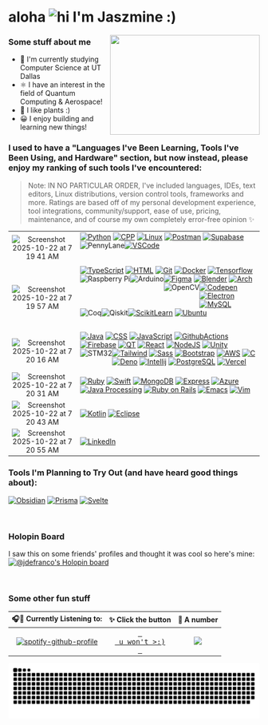 # aloha <img src="https://user-images.githubusercontent.com/1303154/88677602-1635ba80-d120-11ea-84d8-d263ba5fc3c0.gif" width="24px" alt="hi"> I'm Jaszmine :)

<!--
**jaszmine/jaszmine** is a ✨ _special_ ✨ repository because its `README.md` (this file) appears on your GitHub profile.

Here are some ideas to get you started:

- 🔭 I’m currently working on ...
- 🌱 I’m currently learning ...
- 👯 I’m looking to collaborate on ...
- 🤔 I’m looking for help with ...
- 💬 Ask me about ...
- 📫 How to reach me: ...
- 😄 Pronouns: ...
- ⚡ Fun fact: ...
-->

<img align="right" width="300" height="200" src="https://i.imgur.com/wqmADSk.gif">

### Some stuff about me
- 🔭 I'm currently studying Computer Science at UT Dallas
- ⚛️ I have an interest in the field of Quantum Computing & Aerospace!
- 🌱 I like plants :)
- 😀 I enjoy building and learning new things!

### I used to have a "Languages I've Been Learning, Tools I've Been Using, and Hardware" section, but now instead, please enjoy my ranking of such tools I've encountered:
<!--[![Langs](https://skillicons.dev/icons?i=py,java,ruby,cpp,html,css,js,ts,swift,kotlin)](https://skillicons.dev)-->
> Note: IN NO PARTICULAR ORDER, I've included languages, IDEs, text editors, Linux distributions, version control tools, frameworks and more.
> Ratings are based off of my personal development experience, tool integrations, community/support, ease of use, pricing, maintenance, and of course my own completely error-free opinion ✨

|  |  |
| :---: | :--- |
| <img width="113" height="90" alt="Screenshot 2025-10-22 at 7 19 41 AM" src="https://github.com/user-attachments/assets/be709240-b817-4828-968a-71af12639ed1" /> | [![Python](https://skillicons.dev/icons?i=py)](https://docs.python.org/3/) [![CPP](https://skillicons.dev/icons?i=cpp)](https://cplusplus.com/doc/) [![Linux](https://skillicons.dev/icons?i=linux)](https://www.linux.org/) [![Postman](https://skillicons.dev/icons?i=postman)](https://learning.postman.com/docs/getting-started/introduction/) [![Supabase](https://skillicons.dev/icons?i=supabase)](https://supabase.com/docs) [![VSCode](https://skillicons.dev/icons?i=vscode)](https://code.visualstudio.com/docs) <a href="https://pennylane.ai/" target="_blank"><img align="left" alt="PennyLane" height ="45px" src="https://imgur.com/kuAfOB4.png"></a> |
| <img width="113" height="89" alt="Screenshot 2025-10-22 at 7 19 57 AM" src="https://github.com/user-attachments/assets/1e13fb00-603d-4e7c-9517-90ae063fd965" /> | [![TypeScript](https://skillicons.dev/icons?i=typescript)](https://www.typescriptlang.org/docs/) [![HTML](https://skillicons.dev/icons?i=html)](https://www.w3schools.com/TAGS/default.asp) [![Git](https://skillicons.dev/icons?i=git)](https://git-scm.com/doc) [![Docker](https://skillicons.dev/icons?i=docker)](https://docs.docker.com/) [![Tensorflow](https://skillicons.dev/icons?i=tensorflow)](https://www.tensorflow.org/) [![Figma](https://skillicons.dev/icons?i=figma)](https://www.figma.com/?fuid=) [![Blender](https://skillicons.dev/icons?i=blender)](https://docs.blender.org/) <a href="https://www.raspberrypi.com/" target="_blank"><img align="left" alt="Raspberry Pi" height ="42px" src="https://i.imgur.com/Rgw9Za1.png"></a> <a href="https://www.arduino.cc/" target="_blank"><img align="left" alt="Arduino" height ="42px" src="https://i.imgur.com/8QPy4oO.png"></a> <a href="https://docs.opencv.org/4.x/d6/d00/tutorial_py_root.html" target="_blank"><img align="left" alt="OpenCV" height ="42px" src="https://i.imgur.com/cBi465b.png?"></a> [![Arch](https://skillicons.dev/icons?i=arch)](https://wiki.archlinux.org/title/Main_page) [![Codepen](https://skillicons.dev/icons?i=codepen)](https://codepen.io/) [![Electron](https://skillicons.dev/icons?i=electron)](https://www.electronjs.org/docs/latest/) [![MySQL](https://skillicons.dev/icons?i=mysql)](https://www.mysql.com/) [![ScikitLearn](https://skillicons.dev/icons?i=sklearn)](https://scikit-learn.org/stable/) [![Ubuntu](https://skillicons.dev/icons?i=ubuntu)](https://help.ubuntu.com/) <a href="https://rocq-prover.org/" target="_blank"><img align="left" alt="Coq" height ="42px" src="https://imgur.com/im5RlqF.png"></a> <a href="https://www.ibm.com/quantum/qiskit" target="_blank"><img align="left" alt="Qiskit" height ="42px" src="https://imgur.com/AEip7XN.png"></a> |
| <img width="112" height="89" alt="Screenshot 2025-10-22 at 7 20 16 AM" src="https://github.com/user-attachments/assets/d2bd4fdc-2d9e-42d5-aa2e-09c8faf6a41e" /> | [![Java](https://skillicons.dev/icons?i=java)](https://docs.oracle.com/en/java/) [![CSS](https://skillicons.dev/icons?i=css)](https://www.w3schools.com/cssref/index.php) [![JavaScript](https://skillicons.dev/icons?i=javascript)](https://www.w3schools.com/jsrEF/default.asp) [![GithubActions](https://skillicons.dev/icons?i=githubactions)](https://docs.github.com/en/actions) [![Firebase](https://skillicons.dev/icons?i=firebase)](https://firebase.google.com/docs) [![QT](https://skillicons.dev/icons?i=qt)](https://doc.qt.io/) [![React](https://skillicons.dev/icons?i=react)](https://reactjs.org/) [![NodeJS](https://skillicons.dev/icons?i=nodejs)](https://nodejs.org/en/docs/) [![Unity](https://skillicons.dev/icons?i=unity)](https://docs.unity.com/) [![Tailwind](https://skillicons.dev/icons?i=tailwind)](https://v2.tailwindcss.com/docs) [![Sass](https://skillicons.dev/icons?i=sass)](https://sass-lang.com/documentation/) [![Bootstrap](https://skillicons.dev/icons?i=bootstrap)](https://getbootstrap.com/docs/4.1/getting-started/introduction/) [![AWS](https://skillicons.dev/icons?i=aws)](https://aws.amazon.com/) <a href="https://www.st.com/en/microcontrollers-microprocessors/stm32-32-bit-arm-cortex-mcus.html" target="_blank"><img align="left" alt="STM32" height ="42px" src="https://i.imgur.com/1Oxoapt.png"></a> [![C](https://skillicons.dev/icons?i=c)](https://devdocs.io/c/) [![Deno](https://skillicons.dev/icons?i=deno)](https://docs.deno.com/runtime/) [![Intellij](https://skillicons.dev/icons?i=idea)](https://www.jetbrains.com/idea/) [![PostgreSQL](https://skillicons.dev/icons?i=postgres)](https://www.postgresql.org/docs/) [![Vercel](https://skillicons.dev/icons?i=vercel)](https://vercel.com/)  |
| <img width="113" height="89" alt="Screenshot 2025-10-22 at 7 20 31 AM" src="https://github.com/user-attachments/assets/67c444d6-e485-4d5b-aa71-4ae68708a8bf" /> | [![Ruby](https://skillicons.dev/icons?i=ruby)](https://www.ruby-lang.org/en/documentation/) [![Swift](https://skillicons.dev/icons?i=swift)](https://www.swift.org/documentation/) [![MongoDB](https://skillicons.dev/icons?i=mongodb)](https://www.mongodb.com/docs/) [![Express](https://skillicons.dev/icons?i=express)](https://expressjs.com/) [![Azure](https://skillicons.dev/icons?i=azure)](https://learn.microsoft.com/en-us/azure/?product=popular)  [![Java Processing](https://skillicons.dev/icons?i=processing)](https://processing.org/reference/) [![Ruby on Rails](https://skillicons.dev/icons?i=rails)](https://guides.rubyonrails.org/) [![Emacs](https://skillicons.dev/icons?i=emacs)](https://www.gnu.org/software/emacs/documentation.html) [![Vim](https://skillicons.dev/icons?i=vim)](https://www.vim.org/)  |
| <img width="113" height="88" alt="Screenshot 2025-10-22 at 7 20 43 AM" src="https://github.com/user-attachments/assets/131a3f89-a537-4e9b-80b4-268bf35127bc" /> | [![Kotlin](https://skillicons.dev/icons?i=kotlin)](https://kotlinlang.org/docs/home.html) [![Eclipse](https://skillicons.dev/icons?i=eclipse)](https://eclipseide.org/getting-started/) |
| <img width="112" height="90" alt="Screenshot 2025-10-22 at 7 20 55 AM" src="https://github.com/user-attachments/assets/07c439bb-9ce7-4638-ac93-69ff9723edfe" /> | [![LinkedIn](https://skillicons.dev/icons?i=linkedin)](https://www.linkedin.com/in/jaszmine-defranco/) |
<!-- Add RocketPy, Google Colab, Jupyter notebooks -->

### Tools I'm Planning to Try Out (and have heard good things about):
 [![Obsidian](https://skillicons.dev/icons?i=obsidian)](https://help.obsidian.md/)
 [![Prisma](https://skillicons.dev/icons?i=prisma)](https://www.prisma.io/docs)
 [![Svelte](https://skillicons.dev/icons?i=svelte)](https://svelte.dev/)
 
<br>

### Holopin Board
I saw this on some friends' profiles and thought it was cool so here's mine:
[![@jdefranco's Holopin board](https://holopin.me/jdefranco)](https://holopin.io/@jdefranco)

<br>

### Some other fun stuff
  
<!-- ✨ Github Stats --> 
<!-- <img width=600 src="https://server.dooboo.io/github-stats/jaszmine" alt="Jaszmine's github stats" /> -->

  
| 🎧🎤 Currently Listening to: | ✨ Click the button | 🦑 A number |
|   :-:   |   :-:   |   :-:  |
| [![spotify-github-profile](https://spotify-github-profile.vercel.app/api/view?uid=jaszymine&cover_image=true&theme=novatorem&show_offline=false&background_color=121212&bar_color_cover=false&bar_color=5900ff)](https://open.spotify.com/user/jaszymine)            | <a href="https://plants.usda.gov/home" target="_blank"><kbd> <br> u won't >:) <br> </kbd></a>        | ![](https://komarev.com/ghpvc/?username=jaszmine&label=Bestie+Broskis&color=8957ff)         |

![Snake animation](https://raw.githubusercontent.com/jaszmine/jaszmine/output/github-snake-dark.svg)
